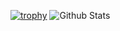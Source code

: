 [![trophy](https://github-profile-trophy.vercel.app/?username=bogyie&column=4&no-frame=true)](https://github.com/ryo-ma/github-profile-trophy)
![Github Stats](https://github-readme-stats.vercel.app/api?username=bogyie&show_icons=true&count_private=true&hide_border=true)

<!--
**Bogyie/Bogyie** is a ✨ _special_ ✨ repository because its `README.md` (this file) appears on your GitHub profile.

Here are some ideas to get you started:

- 🔭 I’m currently working on ...
- 🌱 I’m currently learning ...
- 👯 I’m looking to collaborate on ...
- 🤔 I’m looking for help with ...
- 💬 Ask me about ...
- 📫 How to reach me: ...
- 😄 Pronouns: ...
- ⚡ Fun fact: ...
-->

